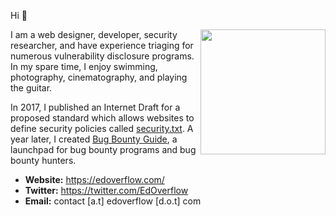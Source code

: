 Hi 👋

<img align="right" width="200px" src="https://edoverflow.com/securitytxt-06.png" />

I am a web designer, developer, security researcher, and have experience triaging for numerous vulnerability disclosure programs. In my spare time, I enjoy swimming, photography, cinematography, and playing the guitar.

In 2017, I published an Internet Draft for a proposed standard which allows websites to define security policies called [security.txt](https://tools.ietf.org/html/draft-foudil-securitytxt). A year later, I created [Bug Bounty Guide](https://bugbountyguide.com/), a launchpad for bug bounty programs and bug bounty hunters.

- **Website:** https://edoverflow.com/
- **Twitter:** https://twitter.com/EdOverflow
- **Email:** contact [a.t] edoverflow [d.o.t] com

